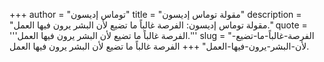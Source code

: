 +++
author = "توماس إديسون"
title = "مقولة توماس إديسون"
description = "مقولة توماس إديسون: الفرصة غالباً ما تضيع لأن البشر يرون فيها العمل."
quote = '''الفرصة غالباً ما تضيع لأن البشر يرون فيها العمل.''' 
slug = "الفرصة-غالباً-ما-تضيع-لأن-البشر-يرون-فيها-العمل"
+++
الفرصة غالباً ما تضيع لأن البشر يرون فيها العمل.
